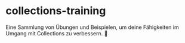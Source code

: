 # collections-training
Eine Sammlung von Übungen und Beispielen, um deine Fähigkeiten im Umgang mit Collections zu verbessern. 💪

